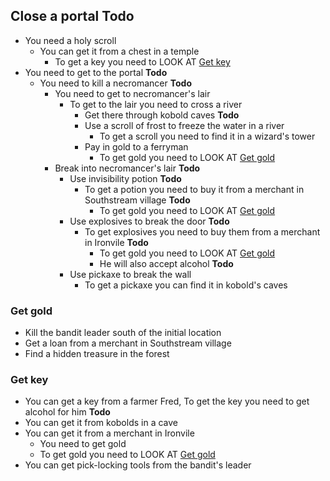 
## Close a portal **Todo**
* You need a holy scroll    
  * You can get it from a chest in a temple
    * To get a key you need to LOOK AT [Get key](#get-key)
* You need to get to the portal **Todo**
  * You need to kill a necromancer **Todo**
    * You need to get to necromancer's lair
      * To get to the lair you need to cross a river
        * Get there through kobold caves **Todo**
        * Use a scroll of frost to freeze the water in a river
          * To get a scroll you need to find it in a wizard's tower
        * Pay in gold to a ferryman
          * To get gold you need to LOOK AT [Get gold](#get-gold)
    * Break into necromancer's lair **Todo**
      * Use invisibility potion **Todo**
        * To get a potion you need to buy it from a merchant in Southstream village **Todo**
          * To get gold you need to LOOK AT [Get gold](#get-gold)
      * Use explosives to break the door **Todo**
        * To get explosives you need to buy them from a merchant in Ironvile **Todo**
          * To get gold you need to LOOK AT [Get gold](#get-gold)
          * He will also accept alcohol **Todo**
      * Use pickaxe to break the wall
        * To get a pickaxe you can find it in kobold's caves

### Get gold
* Kill the bandit leader south of the initial location
* Get a loan from a merchant in Southstream village
* Find a hidden treasure in the forest

### Get key
*   You can get a key from a farmer Fred, To get the key you need to get alcohol for him **Todo**
  * You can get it from kobolds in a cave
  * You can get it from a merchant in Ironvile
    * You need to get gold 
    * To get gold you need to LOOK AT [Get gold](#get-gold)
* You can get pick-locking tools from the bandit's leader

